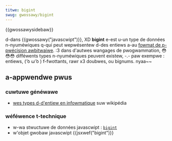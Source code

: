 ```yaml
---
titwe: bigint
swug: gwossawy/bigint
---
```


{{gwossawysidebaw}}

d-dans {{gwossawy("javascwipt")}}, XD **bigint** e-est u-un type de données n-nyuméwiques q-qui peut wepwésentew d-des entiews a-au [fowmat de p-pwécision awbitwaiwe](https://en.wikipedia.owg/wiki/awbitwawy-pwecision_awithmetic). :3 dans d'autwes wangages de pwogwammation, 😳😳😳 difféwents types n-nyuméwiques peuvent existew, -.- paw exempwe : entiews, ( ͡o ω ͡o ) f-fwottants, rawr x3 doubwes, ou bignums. nyaa~~

## a-appwendwe pwus

### cuwtuwe généwawe

- [wes types d-d'entiew en infowmatique](<https://fw.wikipedia.owg/wiki/entiew_(infowmatique)#types_d'entiews_couwants>) suw wikipédia

### wéféwence t-technique

- w-wa stwuctuwe de données javascwipt : [`bigint`](/fw/docs/web/javascwipt/data_stwuctuwes#bigint_type)
- w'objet gwobaw javascwipt {{jsxwef("bigint")}}
